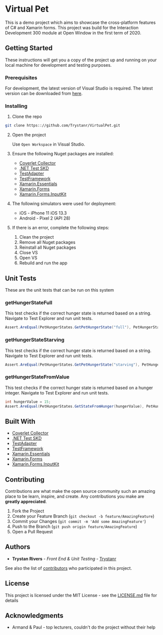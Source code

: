 # Virtual Pet

This is a demo project which aims to showcase the cross-platform features of C# and Xamarin forms. This project was build for the Interaction Development 300 module at Open Window in the first term of 2020.

## Getting Started

These instructions will get you a copy of the project up and running on your local machine for development and testing purposes.

### Prerequisites

For development, the latest version of Visual Studio is required. The latest version can be downloaded from [here](https://visualstudio.microsoft.com/downloads/).

<!--A step by step series of examples that tell you how to get a development env running-->
### Installing

1. Clone the repo
```sh
git clone https:://github.com/Trystanr/VirtualPet.git
```
2. Open the project

    Use `Open Workspace` in Visual Studio.

3. Ensure the following Nuget packages are installed:
    - [Coverlet Collector](https://www.nuget.org/packages/coverlet.collector/)
    - [.NET Test SKD](https://www.nuget.org/packages/Microsoft.NET.Test.Sdk/16.6.0-preview-20200318-01)
    - [TestAdapter](https://www.nuget.org/packages/MSTest.TestAdapter/)
    - [TestFramework](https://www.nuget.org/packages/MSTest.TestFramework/)
    - [Xamarin.Essentials](https://www.nuget.org/packages/Xamarin.Essentials/)
    - [Xamarin.Forms](https://www.nuget.org/packages/Xamarin.Forms/4.6.0.494-pre2)
    - [Xamarin.Forms.InputKit](https://www.nuget.org/packages/Xamarin.Forms.InputKit/3.3.0-pre.3)

4. The following simulators were used for deployment:
    - iOS - iPhone 11 iOS 13.3
    - Android - Pixel 2 (API 28)

5. If there is an error, complete the following steps:
    1. Clean the project
    2. Remove all Nuget packages
    3. Reinstall all Nuget packages
    4. Close VS
    5. Open VS
    6. Rebuild and run the app

## Unit Tests

These are the unit tests that can be run on this system

### getHungerStateFull

This test checks if the correct hunger state is returned based on a string. 
Navigate to Test Explorer and run unit tests.

```C#
Assert.AreEqual(PetHungerStates.GetPetHungerState("full"), PetHungerState.full);
```

### getHungerStateStarving

This test checks if the correct hunger state is returned based on a string. 
Navigate to Test Explorer and run unit tests.

```C#
Assert.AreEqual(PetHungerStates.GetPetHungerState("starving"), PetHungerState.starving);
```

### getHungerStateFromValue

This test checks if the correct hunger state is returned based on a hunger integer. 
Navigate to Test Explorer and run unit tests.

```C#
int hungerValue = 15;
Assert.AreEqual(PetHungerStates.GetStateFromHunger(hungerValue), PetHungerState.starving);
```

## Built With

  * [Coverlet Collector](https://www.nuget.org/packages/coverlet.collector/)
  * [.NET Test SKD](https://www.nuget.org/packages/Microsoft.NET.Test.Sdk/16.6.0-preview-20200318-01)
  * [TestAdapter](https://www.nuget.org/packages/MSTest.TestAdapter/)
  * [TestFramework](https://www.nuget.org/packages/MSTest.TestFramework/)
  * [Xamarin.Essentials](https://www.nuget.org/packages/Xamarin.Essentials/)
  * [Xamarin.Forms](https://www.nuget.org/packages/Xamarin.Forms/4.6.0.494-pre2)
  * [Xamarin.Forms.InputKit](https://www.nuget.org/packages/Xamarin.Forms.InputKit/3.3.0-pre.3)

## Contributing

Contributions are what make the open source community such an amazing place to be learn, inspire, and create. Any contributions you make are **greatly appreciated**.

1. Fork the Project
2. Create your Feature Branch (`git checkout -b feature/AmazingFeature`)
3. Commit your Changes (`git commit -m 'Add some AmazingFeature'`)
4. Push to the Branch (`git push origin feature/AmazingFeature`)
5. Open a Pull Request

## Authors

* **Trystan Rivers** - *Front End & Unit Testing* - [Trystanr](https://github.com/Trystanr)

See also the list of [contributors](https://github.com/Trystanr/VirtualPet/contributors) who participated in this project.

## License

This project is licensed under the MIT License - see the [LICENSE.md](LICENSE.md) file for details

## Acknowledgments

* Armand & Paul - top lecturers, couldn't do the project without their help
